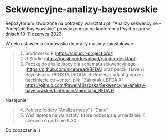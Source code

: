 # Sekwencyjne-analizy-bayesowskie

Repozytorium stworzone na potrzeby warsztatu pt. "Analizy sekwencyjne – Podejście Bayesowskie" prowadzonego na konferencji Psychozjum w dniach 10-11 czerwca 2023.

W celu ustawienia środowiska do pracy musimy zainstalować:
  > 1) Środowisko R (https://cloud.r-project.org/)
  > 2) R Studio (https://posit.co/download/rstudio-desktop/)
  > 3) Paczkę do analiz mocy dla schematu sekwencyjnego (https://github.com/nicebread/BFDA) oraz paczki Haven i BayesFactor
  >     PROSTA DROGA -> Pobierz i odpal (poprzez naciśnięcie ctrl+enter) plik "Zainstaluj_BFDA.R" https://github.com/PawelMBrzoska/Sekwencyjne-analizy-bayesowskie/blob/main/Zainstaluj_BFDA.R

Następnie 
  > 4) Pobierz foldery "Analiza mocy" i "Dane"
  > 5) Weź laptopa na warsztaty, które odbędą się w niedzielę 11 czerwca o godzinie 9:30

Do zobaczenia :)
   
